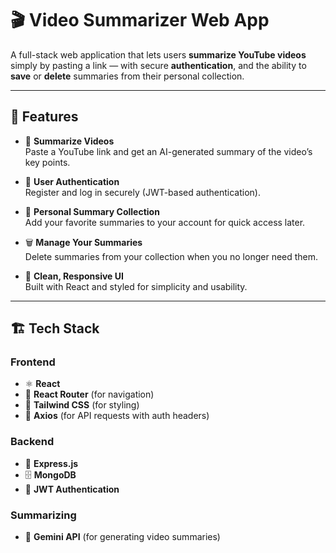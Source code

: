 # 🎬 Video Summarizer Web App

A full-stack web application that lets users **summarize YouTube videos** simply by pasting a link — with secure **authentication**, and the ability to **save** or **delete** summaries from their personal collection.

---

## 🚀 Features

- 🔗 **Summarize Videos**  
  Paste a YouTube link and get an AI-generated summary of the video’s key points.

- 👤 **User Authentication**  
  Register and log in securely (JWT-based authentication).

- 💾 **Personal Summary Collection**  
  Add your favorite summaries to your account for quick access later.

- 🗑️ **Manage Your Summaries**  
  Delete summaries from your collection when you no longer need them.

- 🎨 **Clean, Responsive UI**  
  Built with React and styled for simplicity and usability.

---

## 🏗️ Tech Stack

### Frontend
- ⚛️ **React**
- 🧭 **React Router** (for navigation)
- 🎨 **Tailwind CSS** (for styling)
- 🔐 **Axios** (for API requests with auth headers)

### Backend
- 🐍  **Express.js**
- 🗄️ **MongoDB**
- 🔑 **JWT Authentication**

### Summarizing
- 🧠 **Gemini API** (for generating video summaries)

